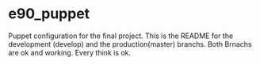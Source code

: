 e90_puppet
==========

Puppet configuration  for the final project.
This is the README for the development (develop) and the production(master) branchs.
Both Brnachs are ok and working. Every think is ok.
